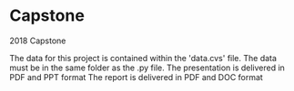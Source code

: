 # Capstone
2018 Capstone

The data for this project is contained within the 'data.cvs' file.
The data must be in the same folder as the .py file.
The presentation is delivered in PDF and PPT format
The report is delivered in PDF and DOC format
